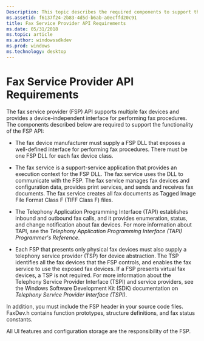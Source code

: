 ```yaml
---
Description: This topic describes the required components to support the functionality of the fax service provider API.
ms.assetid: f6137f24-2b83-4d5d-b6ab-a0ecffd20c91
title: Fax Service Provider API Requirements
ms.date: 05/31/2018
ms.topic: article
ms.author: windowssdkdev
ms.prod: windows
ms.technology: desktop
---
```


# Fax Service Provider API Requirements

The fax service provider (FSP) API supports multiple fax devices and provides a device-independent interface for performing fax procedures. The components described below are required to support the functionality of the FSP API:

-   The fax device manufacturer must supply a FSP DLL that exposes a well-defined interface for performing fax procedures. There must be one FSP DLL for each fax device class.

-   The fax service is a support-service application that provides an execution context for the FSP DLL. The fax service uses the DLL to communicate with the FSP. The fax service manages fax devices and configuration data, provides print services, and sends and receives fax documents. The fax service creates all fax documents as Tagged Image File Format Class F (TIFF Class F) files.

-   The Telephony Application Programming Interface (TAPI) establishes inbound and outbound fax calls, and it provides enumeration, status, and change notification about fax devices. For more information about TAPI, see the *Telephony Application Programming Interface (TAPI) Programmer's Reference*.

-   Each FSP that presents only physical fax devices must also supply a telephony service provider (TSP) for device abstraction. The TSP identifies all the fax devices that the FSP controls, and enables the fax service to use the exposed fax devices. If a FSP presents virtual fax devices, a TSP is not required. For more information about the Telephony Service Provider Interface (TSPI) and service providers, see the Windows Software Development Kit (SDK) documentation on *Telephony Service Provider Interface (TSPI)*.

In addition, you must include the FSP header in your source code files. FaxDev.h contains function prototypes, structure definitions, and fax status constants.

All UI features and configuration storage are the responsibility of the FSP.

 

 



